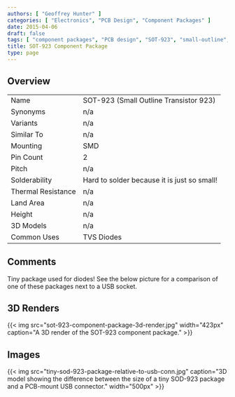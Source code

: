 ```yaml
---
authors: [ "Geoffrey Hunter" ]
categories: [ "Electronics", "PCB Design", "Component Packages" ]
date: 2015-04-06
draft: false
tags: [ "component packages", "PCB design", "SOT-923", "small-outline", "transistor" ]
title: SOT-923 Component Package
type: page
---
```


## Overview

<table>
<tbody >
<tr >

<td >Name
</td>

<td >SOT-923 (Small Outline Transistor 923)
</td>
</tr>
<tr >

<td >Synonyms
</td>

<td >n/a
</td>
</tr>
<tr >

<td >Variants
</td>

<td >n/a
</td>
</tr>
<tr >

<td >Similar To
</td>

<td >n/a
</td>
</tr>
<tr >

<td >Mounting
</td>

<td >SMD
</td>
</tr>
<tr >

<td >Pin Count
</td>

<td >2
</td>
</tr>
<tr >

<td >Pitch
</td>

<td >n/a
</td>
</tr>
<tr >

<td >Solderability
</td>

<td >Hard to solder because it is just so small!
</td>
</tr>
<tr >

<td >Thermal Resistance
</td>

<td >n/a
</td>
</tr>
<tr >

<td >Land Area
</td>

<td >n/a
</td>
</tr>
<tr >

<td >Height
</td>

<td >n/a
</td>
</tr>
<tr >

<td >3D Models
</td>

<td >n/a
</td>
</tr>
<tr >

<td >Common Uses
</td>

<td >TVS Diodes


</td>
</tr>
</tbody>
</table>

## Comments

Tiny package used for diodes! See the below picture for a comparison of one of these packages next to a USB socket.

## 3D Renders

{{< img src="sot-923-component-package-3d-render.jpg" width="423px" caption="A 3D render of the SOT-923 component package."  >}}

## Images

{{< img src="tiny-sod-923-package-relative-to-usb-conn.jpg" caption="3D model showing the difference between the size of a tiny SOD-923 package and a PCB-mount USB connector."  width="500px" >}}
